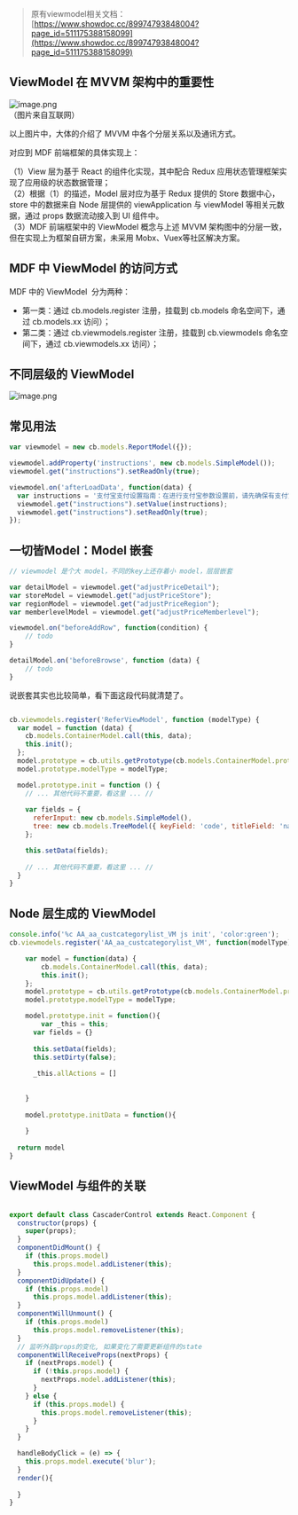 > 原有viewmodel相关文档：[https://www.showdoc.cc/89974793848004?page_id=511175388158099](https://www.showdoc.cc/89974793848004?page_id=511175388158099)


<a name="9WZpi"></a>
## ViewModel 在 MVVM 架构中的重要性

![image.png](http://design.yonyoucloud.com/static/yuque/0/2019/png/85184/1557127346210-35587b49-449a-43e2-94c4-6ddbeb47b80b.png#align=left&display=inline&height=251&name=image.png&originHeight=251&originWidth=690&search=&size=89088&status=done&width=690)<br />（图片来自互联网）

以上图片中，大体的介绍了 MVVM 中各个分层关系以及通讯方式。

对应到 MDF 前端框架的具体实现上：

（1）View 层为基于 React 的组件化实现，其中配合 Redux 应用状态管理框架实现了应用级的状态数据管理；<br />（2）根据（1）的描述，Model 层对应为基于 Redux 提供的 Store 数据中心，store 中的数据来自 Node 层提供的 viewApplication 与 viewModel 等相关元数据，通过 props 数据流动接入到 UI 组件中。<br />（3）MDF 前端框架中的 ViewModel 概念与上述 MVVM 架构图中的分层一致，但在实现上为框架自研方案，未采用 Mobx、Vuex等社区解决方案。


<a name="HEkWy"></a>
## MDF 中 ViewModel 的访问方式

MDF 中的 ViewModel  分为两种：

- 第一类：通过 cb.models.register 注册，挂载到 cb.models 命名空间下，通过 cb.models.xx 访问）；
- 第二类：通过 cb.viewmodels.register 注册，挂载到 cb.viewmodels 命名空间下，通过 cb.viewmodels.xx 访问）；


<a name="NYUnU"></a>
## 不同层级的 ViewModel 

![image.png](http://design.yonyoucloud.com/static/yuque/0/2019/png/85184/1557293984717-c7f2fd38-fd80-49f8-b681-773c051ca5b5.png#align=left&display=inline&height=906&name=image.png&originHeight=1812&originWidth=2972&search=&size=674165&status=done&width=1486)

<a name="8DjIe"></a>
## 常见用法

```javascript
var viewmodel = new cb.models.ReportModel({});

viewmodel.addProperty('instructions', new cb.models.SimpleModel());
viewmodel.get("instructions").setReadOnly(true);

viewmodel.on('afterLoadData', function(data) {
  var instructions = '支付宝支付设置指南：在进行支付宝参数设置前，请先确保有支付宝支付能力。详情可登录支付宝官方网站，查看各支付场景的接入指南。https://mrchportalweb.alipay.com/settling/selfhelp/accessGuide.htm  查看方式：支付宝接入成功后，登录支付宝，点击PID和公钥管理--开放平台密钥查询APPID，点击mapi网关产品密钥“查询PID、key”；PID为合作伙伴身份以2088开头的16位纯数字，KEY为安全校验码可以通过手机短信验证或输入您的账户支付密码进行查询；';
  viewmodel.get("instructions").setValue(instructions);
  viewmodel.get("instructions").setReadOnly(true);
});
```

<a name="LYopF"></a>
## 一切皆Model：Model 嵌套

```javascript
// viewmodel 是个大 model，不同的key上还存着小 model，层层嵌套

var detailModel = viewmodel.get("adjustPriceDetail");
var storeModel = viewmodel.get("adjustPriceStore");
var regionModel = viewmodel.get("adjustPriceRegion");
var memberlevelModel = viewmodel.get("adjustPriceMemberlevel");

viewmodel.on("beforeAddRow", function(condition) {
	// todo
}

detailModel.on('beforeBrowse', function (data) {
	// todo
}
```

说嵌套其实也比较简单，看下面这段代码就清楚了。

```javascript

cb.viewmodels.register('ReferViewModel', function (modelType) {
  var model = function (data) {
    cb.models.ContainerModel.call(this, data);
    this.init();
  };
  model.prototype = cb.utils.getPrototype(cb.models.ContainerModel.prototype);
  model.prototype.modelType = modelType;

  model.prototype.init = function () {
    // ... 其他代码不重要，看这里 ... //
    
    var fields = {
      referInput: new cb.models.SimpleModel(),
      tree: new cb.models.TreeModel({ keyField: 'code', titleField: 'name', multiple: this.getParams().multiple }),
    };

    this.setData(fields);
    
    // ... 其他代码不重要，看这里 ... //
  }
}


```

<a name="Wdkuk"></a>
## Node 层生成的 ViewModel

```javascript
console.info('%c AA_aa_custcategorylist_VM js init', 'color:green');
cb.viewmodels.register('AA_aa_custcategorylist_VM', function(modelType) {

    var model = function(data) {
        cb.models.ContainerModel.call(this, data);
        this.init();
    };
    model.prototype = cb.utils.getPrototype(cb.models.ContainerModel.prototype);
    model.prototype.modelType = modelType;

  	model.prototype.init = function(){
    	var _this = this;
      var fields = {}
      
      this.setData(fields);
      this.setDirty(false);
			
      _this.allActions = []
      
      
    }
  
  	model.prototype.initData = function(){
    
    }
  
  return model
}
```

<a name="k4gaD"></a>
## ViewModel 与组件的关联


```javascript

export default class CascaderControl extends React.Component {
  constructor(props) {
    super(props);
  }
  componentDidMount() {
    if (this.props.model)
      this.props.model.addListener(this);
  }
  componentDidUpdate() {
    if (this.props.model)
      this.props.model.addListener(this);
  }
  componentWillUnmount() {
    if (this.props.model)
      this.props.model.removeListener(this);
  }
  // 监听外部props的变化, 如果变化了需要更新组件的state
  componentWillReceiveProps(nextProps) {
    if (nextProps.model) {
      if (!this.props.model) {
        nextProps.model.addListener(this);
      }
    } else {
      if (this.props.model) {
        this.props.model.removeListener(this);
      }
    }
  }

  handleBodyClick = (e) => {
    this.props.model.execute('blur');
  }
  render(){
  
  }
}
```